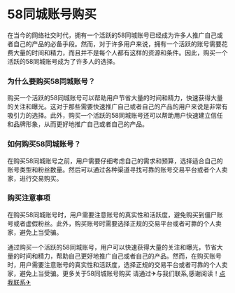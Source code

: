 # 58同城账号购买

在当今的网络社交时代，拥有一个活跃的58同城账号已经成为许多人推广自己或者自己的产品的必备手段。然而，对于许多用户来说，拥有一个活跃的账号需要花费大量的时间和精力，而且并不是每个人都有这样的资源和条件。因此，购买一个活跃的58同城账号成为了许多人的选择。

### 为什么要购买58同城账号？

购买一个活跃的58同城账号可以帮助用户节省大量的时间和精力，快速获得大量的关注和曝光。这对于那些需要快速推广自己或者自己的产品的用户来说是非常有吸引力的选择。此外，购买一个活跃的58同城账号还可以帮助用户快速建立信任和品牌形象，从而更好地推广自己或者自己的产品。

### 如何购买58同城账号？

在购买58同城账号之前，用户需要仔细考虑自己的需求和预算，选择适合自己的账号类型和粉丝数量。然后可以通过各种渠道寻找可靠的账号交易平台或者个人卖家，进行交易购买。

### 购买注意事项

在购买58同城账号时，用户需要注意账号的真实性和活跃度，避免购买到僵尸账号或者虚假粉丝。此外，购买账号时需要选择正规的交易平台或者可靠的个人卖家，避免上当受骗。

通过购买一个活跃的58同城账号，用户可以快速获得大量的关注和曝光，节省大量的时间和精力，帮助自己更好地推广自己或者自己的产品。然而，在购买账号时，用户需要注意账号的真实性和活跃度，选择正规的交易平台或者可靠的个人卖家，避免上当受骗。更多关于58同城账号购买 请通过✈与我们联系,感谢阅读！[点我联系✈](https://chat.G208.com)